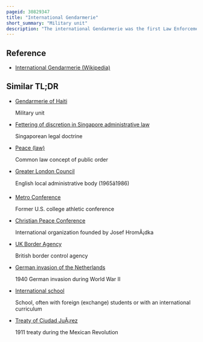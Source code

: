 ```yaml
---
pageid: 30829347
title: "International Gendarmerie"
short_summary: "Military unit"
description: "The international Gendarmerie was the first Law Enforcement Agency of the Principate of Albania. It was established by the Decision of the six Ambassadors of the six great Powers who participated in the london Peace Conference. This Decision was made on the Basis of the London Treaty signed on 30 may 1913. Since most Members were from the Netherlands this Force was also known as the dutch military Mission."
---
```


## Reference

- [International Gendarmerie (Wikipedia)](https://en.wikipedia.org/?curid=30829347)

## Similar TL;DR

- [Gendarmerie of Haiti](/tldr/en/gendarmerie-of-haiti)

  Military unit

- [Fettering of discretion in Singapore administrative law](/tldr/en/fettering-of-discretion-in-singapore-administrative-law)

  Singaporean legal doctrine

- [Peace (law)](/tldr/en/peace-law)

  Common law concept of public order

- [Greater London Council](/tldr/en/greater-london-council)

  English local administrative body (1965â1986)

- [Metro Conference](/tldr/en/metro-conference)

  Former U.S. college athletic conference

- [Christian Peace Conference](/tldr/en/christian-peace-conference)

  International organization founded by Josef HromÃ¡dka

- [UK Border Agency](/tldr/en/uk-border-agency)

  British border control agency

- [German invasion of the Netherlands](/tldr/en/german-invasion-of-the-netherlands)

  1940 German invasion during World War II

- [International school](/tldr/en/international-school)

  School, often with foreign (exchange) students or with an international curriculum

- [Treaty of Ciudad JuÃ¡rez](/tldr/en/treaty-of-ciudad-juarez)

  1911 treaty during the Mexican Revolution
